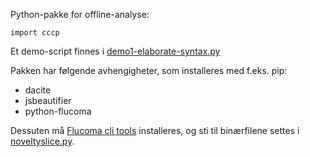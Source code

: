 Python-pakke for offline-analyse:
```
import cccp
````
Et demo-script finnes i [demo1-elaborate-syntax.py]([./demo1-elaborate-syntax.py)

Pakken har følgende avhengigheter, som installeres med f.eks. pip:
- dacite
- jsbeautifier
- python-flucoma

Dessuten må [Flucoma cli tools](https://www.flucoma.org/download/) installeres, og sti til binærfilene settes i [noveltyslice.py](cccp/noveltyslice.py).
